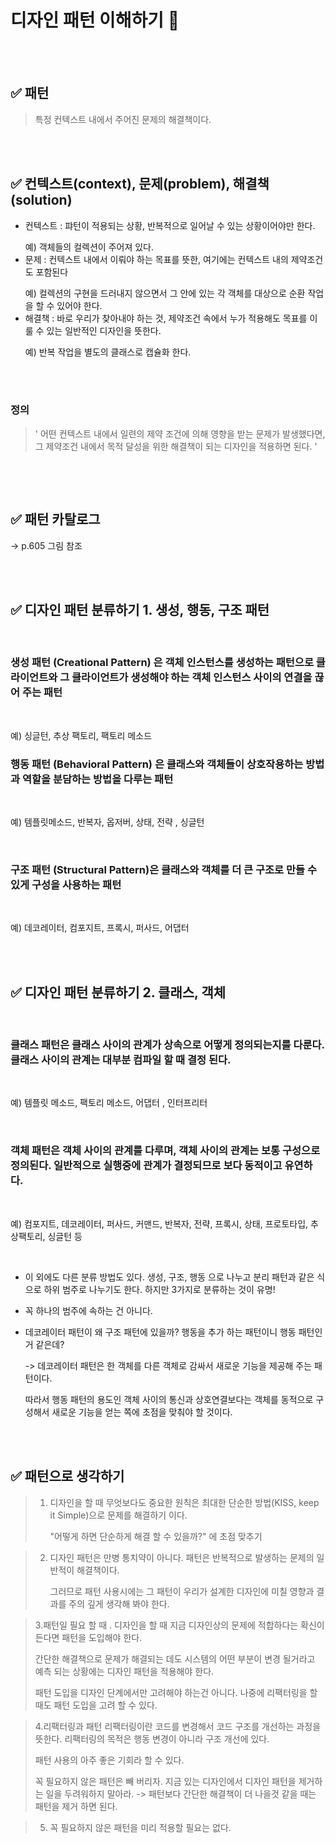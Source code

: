# 디자인 패턴 이해하기 :star2:

</br>
</br>

## ✅ 패턴
> 특정 컨텍스트 내에서 주어진 문제의 해결책이다.

</br>
</br>

## ✅ 컨텍스트(context), 문제(problem), 해결책(solution)
- 컨텍스트 : 퍄턴이 적용되는 상황, 반복적으로 일어날 수 있는 상황이어야만 한다. </p>
  예) 객체들의 컬렉션이 주어져 있다.
- 문제 : 컨텍스트 내에서 이뤄야 하는 목표를 뜻한, 여기에는 컨텍스트 내의 제약조건도 포함된다 </p>
  예) 컬렉션의 구현을 드러내지 않으면서 그 안에 있는 각 객체를 대상으로 순환 작업을 할 수 있어야 한다.
- 해결책 : 바로 우리가 찾아내야 하는 것, 제약조건 속에서 누가 적용해도 목표를 이룰 수 있는 일반적인 디자인을 뜻한다. </p>
  예) 반복 작업을 별도의 클래스로 캡슐화 한다.

</br>
</br>  

### 정의
>  ' 어떤 컨텍스트 내에서 일련의 제약 조건에 의해 영향을 받는 문제가 발생했다면,
>  그 제약조건 내에서 목적 달성을 위한 해결책이 되는 디자인을 적용하면 된다. ' 

</br>
</br>  

```java

```

## ✅ 패턴 카탈로그
-> p.605 그림 참조

</br>
</br>  


## ✅ 디자인 패턴 분류하기 1. 생성, 행동, 구조 패턴

</br>  

### 생성 패턴 (Creational Pattern) 은 객체 인스턴스를 생성하는 패턴으로 클라이언트와 그 클라이언트가 생성해야 하는 객체 인스턴스 사이의 연결을 끊어 주는 패턴

</br>  

예) 싱글턴, 추상 팩토리, 팩토리 메소드 

### 행동 패턴 (Behavioral Pattern) 은 클래스와 객체들이 상호작용하는 방법과 역할을 분담하는 방법을 다루는 패턴

</br>  

예) 템플릿메소드, 반복자, 옵저버, 상태, 전략 , 싱글턴

</br>  

### 구조 패턴 (Structural Pattern)은 클래스와 객체를 더 큰 구조로 만들 수 있게 구성을 사용하는 패턴 

</br> 

예) 데코레이터, 컴포지트, 프록시, 퍼사드, 어댑터

</br> 
</br>  

## ✅ 디자인 패턴 분류하기 2. 클래스, 객체 

</br> 

### 클래스 패턴은 클래스 사이의 관계가 상속으로 어떻게 정의되는지를 다룬다. 클래스 사이의 관계는 대부분 컴파일 할 때 결정 된다. 

</br> 

예) 템플릿 메소드, 팩토리 메소드, 어댑터 , 인터프리터 

</br> 

### 객체 패턴은 객체 사이의 관계를 다루며, 객체 사이의 관계는 보통 구성으로 정의된다. 일반적으로 실행중에 관계가 결정되므로 보다 동적이고 유연하다.

</br>

예) 컴포지트, 데코레이터, 퍼사드, 커맨드, 반복자, 전략, 프록시, 상태, 프로토타입, 추상팩토리, 싱글턴 등 

</br>

* 이 외에도 다른 분류 방법도 있다. 생성, 구조, 행동 으로 나누고 분리 패턴과 같은 식으로 하위 범주로 나누기도 한다. 하지만 3가지로 분류하는 것이 유명! </p>

* 꼭 하나의 범주에 속하는 건 아니다. </p>

* 데코레이터 패턴이 왜 구조 패턴에 있을까? 행동을 추가 하는 패턴이니 행동 패턴인거 같은데? </p>

  -> 데코레이터 패턴은 한 객체를 다른 객체로 감싸서 새로운 기능을 제공해 주는 패턴이다. </p>
     따라서 행동 패턴의 용도인 객체 사이의 통신과 상호연결보다는 객체를 동적으로 구성해서 새로운 기능을 얻는 쪽에 초점을 맞춰야 할 것이다.

</br>
</br>

## ✅ 패턴으로 생각하기 

> 1. 디자인을 할 때 무엇보다도 중요한 원칙은 최대한 단순한 방법(KISS, keep it Simple)으로 문제를 해결하기 이다. </p>
>  "어떻게 하면 단순하게 해결 할 수 있을까?" 에 초점 맞추기 </p>
  
> 2. 디자인 패턴은 만병 통치약이 아니다. 패턴은 반복적으로 발생하는 문제의 일반적이 해결책이다. </p>
> 그러므로 패턴 사용시에는 그 패턴이 우리가 설계한 디자인에 미칠 영향과 결과를 주의 깊게 생각해 봐야 한다.</p>

> 3.패턴일 필요 할 때 . 디자인을 할 때 지금 디자인상의 문제에 적합하다는 확신이 든다면 패턴을 도입해야 한다. </p>
> 간단한 해결책으로 문제가 해결되는 데도 시스템의 어떤 부분이 변경 될거라고 예측 되는 상황에는 디자인 패턴을 적용해야 한다. </p>
> 패턴 도입을 디자인 단계에서만 고려해야 하는건 아니다. 나중에 리팩터링을 할때도 패턴 도입을 고려 할 수 있다. </p>

> 4.리팩터링과 패턴 
> 리팩터링이란 코드를 변경해서 코드 구조를 개선하는 과정을 뜻한다. 리팩터링의 목적은 행동 변경이 아니라 구조 개선에 있다. </p>
> 패턴 사용의 아주 좋은 기회라 할 수 있다. </p>
> 꼭 필요하지 않은 패턴은 빼 버리자. 지금 있는 디자인에서 디자인 패턴을 제거하는 일을 두려워하지 말아라. -> 패턴보다 간단한 해결책이 더 나을것 같을 때는 패턴을 제거 하면 된다. </p>

> 5. 꼭 필요하지 않은 패턴을 미리 적용할 필요는 없다. 


</br>
</br>
